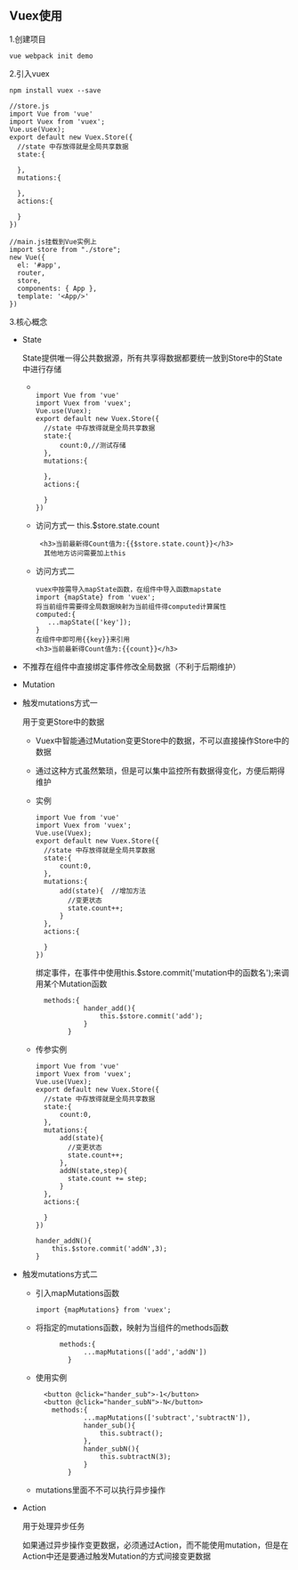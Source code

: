 ## Vuex使用

1.创建项目

```
vue webpack init demo
```

2.引入vuex

```
npm install vuex --save
```

```
//store.js
import Vue from 'vue'
import Vuex from 'vuex';
Vue.use(Vuex);
export default new Vuex.Store({
  //state 中存放得就是全局共享数据
  state:{

  },
  mutations:{

  },
  actions:{

  }
})

//main.js挂载到Vue实例上
import store from "./store";
new Vue({
  el: '#app',
  router,
  store,
  components: { App },
  template: '<App/>'
})

```

3.核心概念

- State

  State提供唯一得公共数据源，所有共享得数据都要统一放到Store中的State中进行存储

  - ```
    
    import Vue from 'vue'
    import Vuex from 'vuex';
    Vue.use(Vuex);
    export default new Vuex.Store({
      //state 中存放得就是全局共享数据
      state:{
          count:0,//测试存储
      },
      mutations:{
    
      },
      actions:{
    
      }
    })
    
    ```

  - 访问方式一  this.$store.state.count

    ```
     <h3>当前最新得Count值为:{{$store.state.count}}</h3>
      其他地方访问需要加上this
    ```

  - 访问方式二 

    ```
    vuex中按需导入mapState函数，在组件中导入函数mapstate
    import {mapState} from 'vuex';
    将当前组件需要得全局数据映射为当前组件得computed计算属性
    computed:{
       ...mapState(['key']);
    }
    在组件中即可用{{key}}来引用
    <h3>当前最新得Count值为:{{count}}</h3>
    ```

- 不推荐在组件中直接绑定事件修改全局数据（不利于后期维护）

- Mutation

- 触发mutations方式一

  用于变更Store中的数据

  - Vuex中智能通过Mutation变更Store中的数据，不可以直接操作Store中的数据

  - 通过这种方式虽然繁琐，但是可以集中监控所有数据得变化，方便后期得维护

  - 实例

    ```
    import Vue from 'vue'
    import Vuex from 'vuex';
    Vue.use(Vuex);
    export default new Vuex.Store({
      //state 中存放得就是全局共享数据
      state:{
          count:0,
      },
      mutations:{
          add(state){  //增加方法
            //变更状态
            state.count++;
          }
      },
      actions:{
    
      }
    })
    
    ```

    绑定事件，在事件中使用this.$store.commit('mutation中的函数名');来调用某个Mutation函数

    ```
      methods:{
                hander_add(){
                    this.$store.commit('add');
                }
            }
    ```

  - 传参实例

    ```
    import Vue from 'vue'
    import Vuex from 'vuex';
    Vue.use(Vuex);
    export default new Vuex.Store({
      //state 中存放得就是全局共享数据
      state:{
          count:0,
      },
      mutations:{
          add(state){
            //变更状态
            state.count++;
          },
          addN(state,step){
            state.count += step;
          }
      },
      actions:{
    
      }
    })
    
    ```

    ```
    hander_addN(){
        this.$store.commit('addN',3);
    }
    ```

- 触发mutations方式二

  - 引入mapMutations函数

    ```
    import {mapMutations} from 'vuex';
    ```

  - 将指定的mutations函数，映射为当组件的methods函数

    ```
          methods:{
                ...mapMutations(['add','addN'])
            }
    ```

  - 使用实例

    ```
      <button @click="hander_sub">-1</button>
      <button @click="hander_subN">-N</button>
        methods:{
                ...mapMutations(['subtract','subtractN']),
                hander_sub(){
                    this.subtract();
                },
                hander_subN(){
                    this.subtractN(3);
                }
            }
    ```

  - mutations里面不不可以执行异步操作

- Action 

  用于处理异步任务

  如果通过异步操作变更数据，必须通过Action，而不能使用mutation，但是在Action中还是要通过触发Mutation的方式间接变更数据